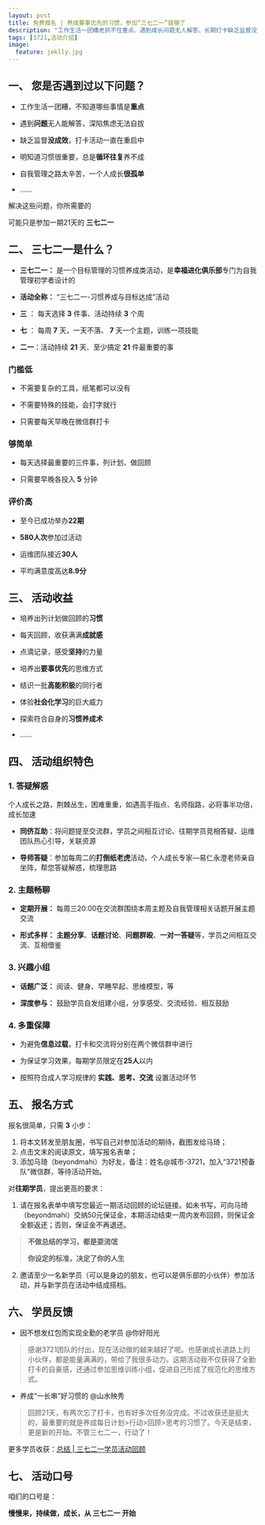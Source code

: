 ```yaml
---
layout: post
title: 免费报名 | 养成要事优先的习惯，参加“三七二一”就够了
description: "工作生活一团糟老抓不住重点、遇到成长问题无人解答、长期打卡缺乏监督没成效、循环往复习惯总是养不成，你需要的，只是参加一期三七二一"
tags: [3721,活动介绍]
image:
  feature: jeklly.jpg
---
```




## 一、 您是否遇到过以下问题？

- 工作生活一团糟，不知道哪些事情是**重点**

- 遇到**问题**无人能解答，深陷焦虑无法自拔

- 缺乏监督**没成效**，打卡活动一直在重启中

- 明知道习惯很重要，总是**循环往复**养不成

- 自我管理之路太辛苦，一个人成长**很孤单**

- ……

解决这些问题，你所需要的

可能只是参加一期21天的  **三七二一**  



## 二、 三七二一是什么？


- **三七二一：** 是一个目标管理的习惯养成类活动，是**幸福进化俱乐部**专门为自我管理初学者设计的

- **活动全称：** “三七二一-习惯养成与目标达成”活动

- **三** ： 每天选择 **3** 件事、活动持续 **3** 个周

- **七** ： 每周 **7** 天，一天不落、 **7** 天一个主题，训练一项技能

- **二一**：活动持续 **21** 天、至少搞定 **21** 件最重要的事


### 门槛低

- 不需要复杂的工具，纸笔都可以没有

- 不需要特殊的技能，会打字就行

- 只需要每天早晚在微信群打卡


### 够简单

- 每天选择最重要的三件事，列计划、做回顾

- 只需要早晚各投入 **5** 分钟

### 评价高

- 至今已成功举办**22期**

- **580人次**参加过活动

- 运维团队接近**30人**

- 平均满意度高达**8.9分**


## 三、 活动收益

- 培养出列计划做回顾的**习惯**

- 每天回顾，收获满满**成就感**

- 点滴记录，感受**坚持**的力量

- 培养出**要事优先**的思维方式

- 结识一批**高能积极**的同行者

- 体验**社会化学习**的巨大威力

- 探索符合自身的**习惯养成术**

- ……


## 四、 活动组织特色


### 1. 答疑解惑

个人成长之路，荆棘丛生，困难重重，如遇高手指点、名师指路，必将事半功倍，成长加速

- **同侪互助**：将问题提至交流群，学员之间相互讨论、往期学员竞相答疑、运维团队热心引导，关联资源

- **导师答疑**：参加每周二的**打倒纸老虎**活动，个人成长专家—易仁永澄老师亲自坐阵，帮您答疑解惑，梳理思路


### 2. 主题畅聊

- **定期开展：** 每周三20:00在交流群围绕本周主题及自我管理相关话题开展主题交流

- **形式多样：**
**主题分享**、**话题讨论**、**问题群殴**、**一对一答疑**等，学员之间相互交流、互相借鉴

### 3. 兴趣小组

- **话题广泛：** 阅读、健身、早睡早起、思维模型，等

- **深度参与：** 鼓励学员自发组建小组，分享感受、交流经验、相互鼓励

### 4. 多重保障

- 为避免**信息过载**，打卡和交流将分别在两个微信群中进行

- 为保证学习效果，每期学员限定在**25人**以内

- 按照符合成人学习规律的 **实践、思考、交流** 设置活动环节




## 五、 报名方式

报名很简单，只需 **3** 小步：

1. 将本文转发至朋友圈，书写自己对参加活动的期待，截图发给马琦；
2. 点击文末的阅读原文，填写报名表单；
3. 添加马琦（beyondmahi）为好友，备注：姓名@城市-3721，加入“3721预备队”微信群，等待活动开始。

对**往期学员**，提出更高的要求：

1. 请在报名表单中填写您最近一期活动回顾的论坛链接。如未书写，可向马琦（beyondmahi）交纳50元保证金，本期活动结束一周内发布回顾，则保证金全额返还；否则，保证金不再退还。

> **不做总结的学习，都是耍流氓**
> 
> **你设定的标准，决定了你的人生**

2. 邀请至少一名新学员（可以是身边的朋友，也可以是俱乐部的小伙伴）参加活动，并与新学员在活动中结成搭档。



## 六、 学员反馈


-  因不想发红包而实现全勤的老学员 @你好阳光
> 感谢3721团队的付出，现在活动做的越来越好了呢。也感谢成长道路上的小伙伴，都是能量满满的，带给了我很多动力。这期活动我不仅获得了全勤打卡的自豪感，还通过参加思维训练小组，促进自己形成了规范化的思维方式。

- 养成“一长串”好习惯的 @山水映秀
> 回顾21天，有两次忘了打卡，也有好多次任务没完成。不过收获还是挺大的，最重要的就是养成每日计划>行动>回顾>思考的习惯了。今天是结束，更是新的开始。不管三七二一，行动了！

更多学员收获：[总结 | 三七二一学员活动回顾](http://bbs.upwith.me/forum-104-1.html)



## 七、 活动口号

咱们的口号是：

**慢慢来，持续做，成长，从 三七二一 开始**
